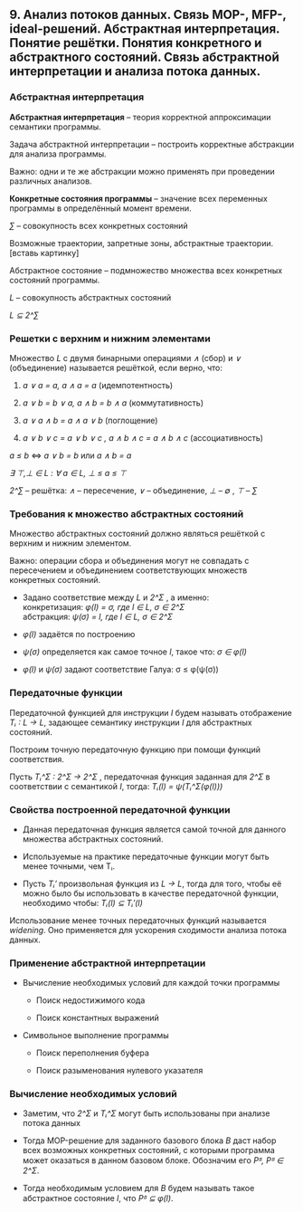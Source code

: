 ## 9. Анализ потоков данных. Связь MOP-, MFP-, ideal-решений. Абстрактная интерпретация. Понятие решётки. Понятия конкретного и абстрактного состояний.  Связь абстрактной интерпретации и анализа потока данных.

### Абстрактная интерпретация

**Абстрактная интерпретация** – теория корректной аппроксимации семантики
программы.

Задача абстрактной интерпретации – построить корректные абстракции для анализа
программы.

Важно: одни и те же абстракции можно применять при проведении различных
анализов.

**Конкретные состояния программы** – значение всех переменных программы в
определённый момент времени.

*∑* – совокупность всех конкретных состояний

Возможные траектории, запретные зоны, абстрактные траектории.
[вставь картинку]

Абстрактное состояние – подмножество множества всех конкретных состояний
программы.

*L* – совокупность абстрактных состояний

*L ⊆ 2^∑*

### Решетки с верхним и нижним элементами

Множество *L* с двумя бинарными операциями *∧* (сбор) и *∨* (объединение) называется
решёткой, если верно, что:

1. *a ∨ a = a, a ∧ a = a* (идемпотентность)

2. *a ∨ b = b ∨ a, a ∧ b = b ∧ a* (коммутативность)

3. *a ∨ a ∧ b = a ∧ a ∨ b* (поглощение)

4. *a ∨ b ∨ c = a ∨ b ∨ c , a ∧ b ∧ c = a ∧ b ∧ c* (ассоциативность)

*a ≤ b* ⇔ *a ∨ b = b* или *a ∧ b = a*

*∃ ⊤,⊥ ∈ L : ∀ a ∈ L, ⊥ ≤ a ≤ ⊤*

*2^∑* – решётка:
*∧* – пересечение, *∨* – объединение, *⊥* – *∅* , *⊤* – *∑*

### Требования к множество абстрактных состояний

Множество абстрактных состояний должно являться решёткой с верхним и нижним
элементом.

Важно: операции сбора и объединения могут не совпадать с пересечением и
объединением соответствующих множеств конкретных состояний.

* Задано соответствие между *L* и *2^Σ* , а именно:  
  конкретизация: *φ(l) = σ, где l ∈ L, σ ∈ 2^Σ*  
  абстракция: *ψ(σ) = l, где l ∈ L, σ ∈ 2^Σ*

* *φ(l)* задаётся по построению

* *ψ(σ)* определяется как самое точное *l*, такое что: *σ ∈  φ(l)*

* *φ(l)* и *ψ(σ)* задают соответствие Галуа: σ ≤ φ(ψ(σ))

### Передаточные функции

Передаточной функцией для инструкции *I* будем называть отображение *Tᵢ ∶ L →
L*, задающее семантику инструкции *I* для абстрактных состояний.

Построим точную передаточную функцию при помощи функций соответствия.

Пусть *Tᵢ^Σ ∶ 2^Σ → 2^Σ* , передаточная функция заданная для *2^Σ* в соответствии с
семантикой *I*, тогда: *Tᵢ(l) = ψ(Tᵢ^Σ(φ(l)))*

### Свойства построенной передаточной функции

* Данная передаточная функция является самой точной для данного множества
  абстрактных состояний.

* Используемые на практике передаточные функции могут быть менее точными, чем
  Tᵢ.

* Пусть *Tᵢ′* произвольная функция из *L → L*, тогда для того, чтобы её можно
  было бы использовать в качестве передаточной функции, необходимо чтобы: *Tᵢ(l)
⊆ Tᵢ′(l)*

Использование менее точных передаточных функций называется *widening*. Оно
применяется для ускорения сходимости анализа потока данных.

### Применение абстрактной интерпретации

* Вычисление необходимых условий для каждой точки программы

    - Поиск недостижимого кода

    - Поиск константных выражений

* Символьное выполнение программы

    - Поиск переполнения буфера

    - Поиск разыменования нулевого указателя

### Вычисление необходимых условий

* Заметим, что *2^Σ* и *Tᵢ^Σ* могут быть использованы при анализе потока данных

* Тогда MOP-решение для заданного базового блока *B* даст набор всех возможных
  конкретных состояний, с которыми программа может оказаться в данном базовом
блоке. Обозначим его *Pᴮ, Pᴮ ∈ 2^Σ*.

* Тогда необходимым условием для *B* будем называть такое абстрактное состояние
  *l*, что *Pᴮ ⊆ φ(l)*.
